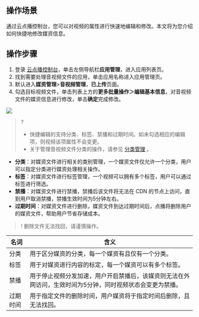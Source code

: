 ## 操作场景
通过云点播控制台，您可以对视频的属性进行快速地编辑和修改。本文将为您介绍如何快捷地修改媒资信息。


## 操作步骤
1. 登录 [云点播控制台](https://console.cloud.tencent.com/vod)，单击左侧导航栏**应用管理**，进入应用列表页。
2. 找到需要处理音视频文件的应用，单击应用名称进入应用管理页。
3. 默认进入**媒资管理**>**音视频管理**，**已上传**页面。
4. 勾选目标视频文件，单击列表上方的**更多批量操作＞编辑基本信息**，对音视频文件的媒资信息进行修改，单击**确定**完成修改。

![](https://main.qcloudimg.com/raw/bec47710c464aa68acd09621161e9177.png)

>?
>- 快捷编辑的支持分类、标签、禁播和过期时间。如未勾选相应的编辑项，则视频该项属性不会变更。
>- 关于管理音视频文件分类的操作，请参见 [分类管理](https://cloud.tencent.com/document/product/266/14059#.E5.88.86.E7.B1.BB.E7.AE.A1.E7.90.86.E6.AD.A5.E9.AA.A4) 。

- **分类**：对媒资文件进行相关的类别管理，一个媒资文件仅允许一个分类，用户可以指定分类进行媒资处理相关操作。
- **标签**：对媒资文件进行标签管理，一个视频可以拥有多个标签，用户可以通过标签进行筛选。
- **禁播**：对媒资文件进行禁播，禁播后该文件将无法在 CDN 的节点上访问，直到用户取消禁播，禁播生效时间为5分钟左右。
- **过期时间**：对媒资文件进行删除，媒资文件到达过期时间后，点播将删除用户的媒资文件，帮助用户节省存储成本。
>! 删除文件无法找回，请谨慎操作。

| 名词 | 含义 | 
|---------|---------|
| 分类 | 用于区分媒资的分类，每一个媒资有且仅有一个分类。 | 
|标签|用于对媒资进行内容的标定，每一个媒资可以有多个标签。|
|禁播|用于停止视频分发加速，用户开启禁播后，该媒资则无法在外网访问，生效时间为5分钟，同时视频状态会变更为禁播。|
|过期时间|用于指定文件的删除时间，用户媒资将于指定时间后删除，且无法找回。|
